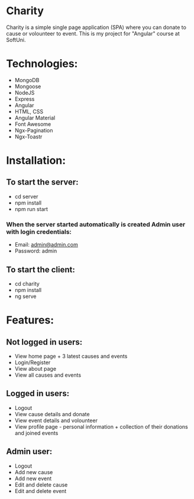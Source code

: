 # Charity
Charity is a simple single page application (SPA) where you can donate to cause or volounteer to event. 
This is my project for "Angular" course at SoftUni.

# Technologies:
- MongoDB
- Mongoose
- NodeJS    
- Express
- Angular
- HTML, CSS
- Angular Material
- Font Awesome
- Ngx-Pagination
- Ngx-Toastr

# Installation:

## To start the server:
- cd server
- npm install
- npm run start

### When the server started automatically is created Admin user with login credentials:
- Email: admin@admin.com
- Password: admin

## To start the client:
- cd charity
- npm install
- ng serve


# Features:

## Not logged in users:
- View home page + 3 latest causes and events
- Login/Register
- View about page
- View all causes and events

## Logged in users:
- Logout
- View cause details and donate
- View event details and volounteer
- View profile page - personal information + collection of their donations and joined events
   
## Admin user:
- Logout
- Add new cause
- Add new event
- Edit and delete cause
- Edit and delete event

